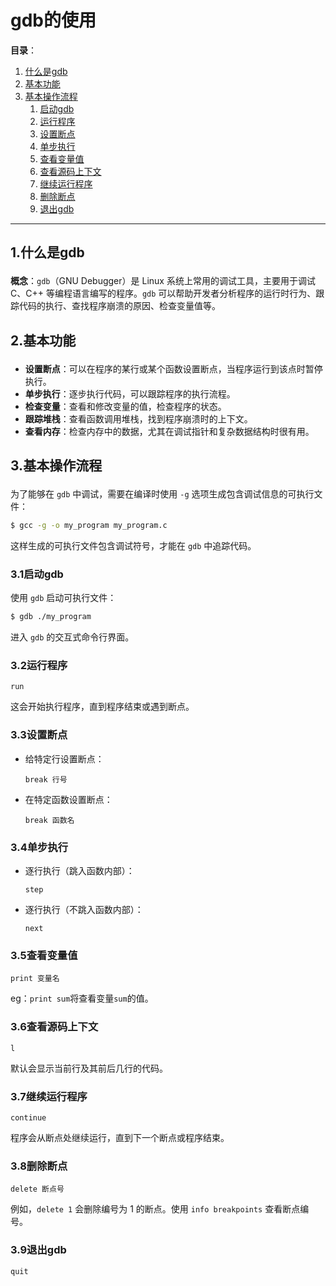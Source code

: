 # gdb的使用

**目录**：

1. [什么是gdb](#1.0)
2. [基本功能](#2.0)
3. [基本操作流程](#3.0)
   1. [启动gdb](#3.1)
   2. [运行程序](#3.2)
   3. [设置断点](#3.3)
   4. [单步执行](#3.4)
   5. [查看变量值](#3.5)
   6. [查看源码上下文](#3.6)
   7. [继续运行程序](#3.7)
   8. [删除断点](#3.8)
   9. [退出gdb](#3.9)

---

## 1.什么是gdb<p id="1.0"></p>

**概念**：`gdb`（GNU Debugger）是 Linux 系统上常用的调试工具，主要用于调试 C、C++ 等编程语言编写的程序。`gdb` 可以帮助开发者分析程序的运行时行为、跟踪代码的执行、查找程序崩溃的原因、检查变量值等。

## 2.基本功能<p id="2.0"></p>

+ **设置断点**：可以在程序的某行或某个函数设置断点，当程序运行到该点时暂停执行。
+ **单步执行**：逐步执行代码，可以跟踪程序的执行流程。
+ **检查变量**：查看和修改变量的值，检查程序的状态。
+ **跟踪堆栈**：查看函数调用堆栈，找到程序崩溃时的上下文。
+ **查看内存**：检查内存中的数据，尤其在调试指针和复杂数据结构时很有用。

## 3.基本操作流程<p id="3.0"></p>

为了能够在 `gdb` 中调试，需要在编译时使用 `-g` 选项生成包含调试信息的可执行文件：

```bash
$ gcc -g -o my_program my_program.c
```

这样生成的可执行文件包含调试符号，才能在 `gdb` 中追踪代码。

### 3.1启动gdb<p id="3.1"></p>

使用 `gdb` 启动可执行文件：

```bash
$ gdb ./my_program
```

进入 `gdb` 的交互式命令行界面。

### 3.2运行程序<p id="3.2"></p>

```gdb
run
```

这会开始执行程序，直到程序结束或遇到断点。

### 3.3设置断点<p id="3.3"></p>

+ 给特定行设置断点：

  ```gdb
  break 行号
  ```

+ 在特定函数设置断点：

  ```gdb
  break 函数名
  ```

### 3.4单步执行<p id="3.4"></p>

+ 逐行执行（跳入函数内部）：

  ```gdb
  step
  ```

+ 逐行执行（不跳入函数内部）：

  ```gdb
  next
  ```

### 3.5查看变量值<p id="3.5"></p>

```gdb
print 变量名
```

eg：`print sum`将查看变量`sum`的值。

### 3.6查看源码上下文<p id="3.6"></p>

```gdb
l
```

默认会显示当前行及其前后几行的代码。

### 3.7继续运行程序<p id="3.7"></p>

```gdb
continue
```

程序会从断点处继续运行，直到下一个断点或程序结束。

### 3.8删除断点<p id="3.8"></p>

```gdb
delete 断点号
```

例如，`delete 1` 会删除编号为 1 的断点。使用 `info breakpoints` 查看断点编号。

### 3.9退出gdb<p id="3.9"></p>

```gdb
quit
```



